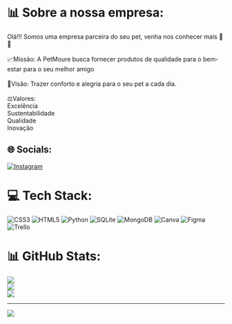 # 📊 Sobre a nossa empresa:
Olá!!! Somos uma empresa parceira do seu pet, venha nos conhecer mais 🐾💚<br><br>📈Missão: A PetMoure busca fornecer produtos de qualidade para o bem-estar para o seu melhor amigo<br><br>📌Visão: Trazer conforto e alegria para o seu pet a cada dia.<br><br>⚖️Valores:<br>Excelência<br>Sustentabilidade<br>Qualidade<br>Inovação


## 🌐 Socials:
[![Instagram](https://img.shields.io/badge/Instagram-%23E4405F.svg?logo=Instagram&logoColor=white)](https://instagram.com/PetMoure) 

# 💻 Tech Stack:
![CSS3](https://img.shields.io/badge/css3-%231572B6.svg?style=for-the-badge&logo=css3&logoColor=white) ![HTML5](https://img.shields.io/badge/html5-%23E34F26.svg?style=for-the-badge&logo=html5&logoColor=white) ![Python](https://img.shields.io/badge/python-3670A0?style=for-the-badge&logo=python&logoColor=ffdd54) ![SQLite](https://img.shields.io/badge/sqlite-%2307405e.svg?style=for-the-badge&logo=sqlite&logoColor=white) ![MongoDB](https://img.shields.io/badge/MongoDB-%234ea94b.svg?style=for-the-badge&logo=mongodb&logoColor=white) ![Canva](https://img.shields.io/badge/Canva-%2300C4CC.svg?style=for-the-badge&logo=Canva&logoColor=white) 	![Figma](https://img.shields.io/badge/figma-%23F24E1E.svg?style=for-the-badge&logo=figma&logoColor=white) ![Trello](https://img.shields.io/badge/Trello-%23026AA7.svg?style=for-the-badge&logo=Trello&logoColor=white)
# 📊 GitHub Stats:
![](https://github-readme-stats.vercel.app/api?username=P3tMoure&theme=merko&hide_border=false&include_all_commits=false&count_private=false)<br/>
![](https://github-readme-streak-stats.herokuapp.com/?user=P3tMoure&theme=merko&hide_border=false)<br/>
![](https://github-readme-stats.vercel.app/api/top-langs/?username=P3tMoure&theme=merko&hide_border=false&include_all_commits=false&count_private=false&layout=compact)

---
[![](https://visitcount.itsvg.in/api?id=P3tMoure&icon=9&color=3)](https://visitcount.itsvg.in)

<!-- Proudly created with GPRM ( https://gprm.itsvg.in ) -->
